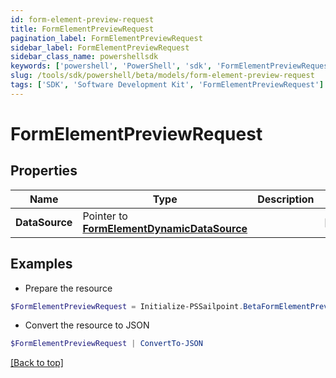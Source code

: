 ```yaml
---
id: form-element-preview-request
title: FormElementPreviewRequest
pagination_label: FormElementPreviewRequest
sidebar_label: FormElementPreviewRequest
sidebar_class_name: powershellsdk
keywords: ['powershell', 'PowerShell', 'sdk', 'FormElementPreviewRequest'] 
slug: /tools/sdk/powershell/beta/models/form-element-preview-request
tags: ['SDK', 'Software Development Kit', 'FormElementPreviewRequest']
---
```



# FormElementPreviewRequest

## Properties

Name | Type | Description | Notes
------------ | ------------- | ------------- | -------------
**DataSource** |  Pointer to [**FormElementDynamicDataSource**](form-element-dynamic-data-source) |  | [optional] 

## Examples

- Prepare the resource
```powershell
$FormElementPreviewRequest = Initialize-PSSailpoint.BetaFormElementPreviewRequest  -DataSource null
```

- Convert the resource to JSON
```powershell
$FormElementPreviewRequest | ConvertTo-JSON
```


[[Back to top]](#) 

